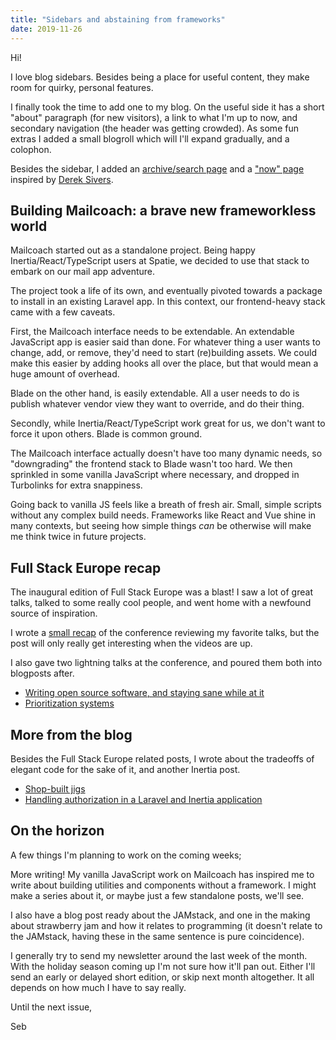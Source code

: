 ```yaml
---
title: "Sidebars and abstaining from frameworks"
date: 2019-11-26
---
```


Hi!

I love blog sidebars. Besides being a place for useful content, they make room for quirky, personal features.

I finally took the time to add one to my blog. On the useful side it has a short "about" paragraph (for new visitors), a link to what I'm up to now, and secondary navigation (the header was getting crowded). As some fun extras I added a small blogroll which will I'll expand gradually, and a colophon.

Besides the sidebar, I added an [archive/search page](https://sebastiandedeyne.com/archive/) and a ["now" page](https://sebastiandedeyne.com/now/) inspired by [Derek Sivers](https://nownownow.com/about).

## Building Mailcoach: a brave new frameworkless world

Mailcoach started out as a standalone project. Being happy Inertia/React/TypeScript users at Spatie, we decided to use that stack to embark on our mail app adventure.

The project took a life of its own, and eventually pivoted towards a package to install in an existing Laravel app. In this context, our frontend-heavy stack came with a few caveats.

First, the Mailcoach interface needs to be extendable. An extendable JavaScript app is easier said than done. For whatever thing a user wants to change, add, or remove, they'd need to start (re)building assets. We could make this easier by adding hooks all over the place, but that would mean a huge amount of overhead.

Blade on the other hand, is easily extendable. All a user needs to do is publish whatever vendor view they want to override, and do their thing.

Secondly, while Inertia/React/TypeScript work great for us, we don't want to force it upon others. Blade is common ground.

The Mailcoach interface actually doesn't have too many dynamic needs, so "downgrading" the frontend stack to Blade wasn't too hard. We then sprinkled in some vanilla JavaScript where necessary, and dropped in Turbolinks for extra snappiness.

Going back to vanilla JS feels like a breath of fresh air. Small, simple scripts without any complex build needs. Frameworks like React and Vue shine in many contexts, but seeing how simple things _can_ be otherwise will make me think twice in future projects.

## Full Stack Europe recap

The inaugural edition of Full Stack Europe was a blast! I saw a lot of great talks, talked to some really cool people, and went home with a newfound source of inspiration.

I wrote a [small recap](https://sebastiandedeyne.com/full-stack-europe-2019-recap/) of the conference reviewing my favorite talks, but the post will only really get interesting when the videos are up.

I also gave two lightning talks at the conference, and poured them both into blogposts after.

- [Writing open source software, and staying sane while at it](https://sebastiandedeyne.com/writing-open-source-software-and-staying-sane-while-at-it/)
- [Prioritization systems](https://sebastiandedeyne.com/prioritization-systems/)

## More from the blog

Besides the Full Stack Europe related posts, I wrote about the tradeoffs of elegant code for the sake of it, and another Inertia post.

- [Shop-built jigs](https://sebastiandedeyne.com/shop-built-jigs/)
- [Handling authorization in a Laravel and Inertia application](https://sebastiandedeyne.com/handling-authorization-in-a-laravel-and-inertia-application/)

## On the horizon

A few things I'm planning to work on the coming weeks;

More writing! My vanilla JavaScript work on Mailcoach has inspired me to write about building utilities and components without a framework. I might make a series about it, or maybe just a few standalone posts, we'll see.

I also have a blog post ready about the JAMstack, and one in the making about strawberry jam and how it relates to programming (it doesn't relate to the JAMstack, having these in the same sentence is pure coincidence).

I generally try to send my newsletter around the last week of the month. With the holiday season coming up I'm not sure how it'll pan out. Either I'll send an early or delayed short edition, or skip next month altogether. It all depends on how much I have to say really.

Until the next issue,

Seb
